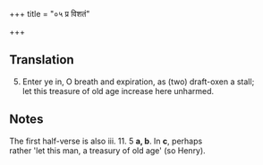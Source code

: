 +++
title = "०५ प्र विशतं"

+++
## Translation
5. Enter ye in, O breath and expiration, as (two) draft-oxen a stall;  
let this treasure of old age increase here unharmed.

## Notes
The first half-verse is also iii. 11. 5 **a, b**. In **c**, perhaps  
rather 'let this man, a treasury of old age' (so Henry).

